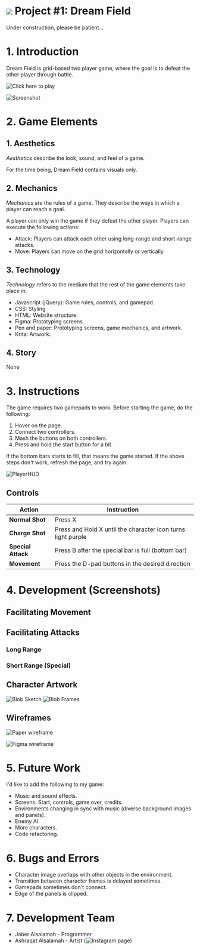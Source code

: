 # ![](https://ga-dash.s3.amazonaws.com/production/assets/logo-9f88ae6c9c3871690e33280fcf557f33.png) Project #1: Dream Field

Under construction, please be patient...

# 1. Introduction
Dream Field is grid-based two player game, where the goal is to defeat the other player through battle.

![Click here to play](https://pages.git.generalassemb.ly/JaAlSaDev/Dream-Field/)

![Screenshot](https://raw.git.generalassemb.ly/JaAlSaDev/Dream-Field/master/Images/Screenshots/Wide%20Attack.png)

# 2. Game Elements
## 1. Aesthetics
*Aesthetics* describe the look, sound, and feel of a game.

For the time being, Dream Field contains visuals only.

## 2. Mechanics
*Mechanics* are the rules of a game. They describe the ways in which a player can reach a goal.

A player can only win the game if they defeat the other player. Players can execute the following actions:
* Attack: Players can attack each other using long-range and short-range attacks.
* Move: Players can move on the grid horizontally or vertically.




## 3. Technology
*Technology* refers to the medium that the rest of the game elements take place in.
* Javascript (jQuery): Game rules, controls, and gamepad.
* CSS: Styling
* HTML: Website structure.
* Figma: Prototyping screens.
* Pen and paper: Prototyping screens, game mechanics, and artwork.
* Krita: Artwork.

## 4. Story
None
# 3. Instructions
The game requires two gamepads to work. Before starting the game, do the following:
1. Hover on the page.
2. Connect two controllers.
3. Mash the buttons on both controllers.
4. Press and hold the start button for a bit.

If the bottom bars starts to fill, that means the game started.
If the above steps don't work, refresh the page, and try again.

![PlayerHUD](https://raw.git.generalassemb.ly/JaAlSaDev/Dream-Field/master/Images/Screenshots/PlayerHUD.PNG)

## Controls
| **Action**  | **Instruction**  |
|---|---|
|   **Normal Shot** | Press X  |
|   **Charge Shot**| Press and Hold X until the character icon turns light purple|
|   **Special Attack** | Press B after the special bar is full (bottom bar)  |
|   **Movement** | Press the D-pad buttons in the desired direction |

# 4. Development (Screenshots)
## Facilitating Movement
## Facilitating Attacks
### Long Range
### Short Range (Special)
## Character Artwork
![Blob Sketch](https://raw.git.generalassemb.ly/JaAlSaDev/Dream-Field/master/Images/Screenshots/Camera/Blob%20Sketches.jpg)
![Blob Frames](https://raw.git.generalassemb.ly/JaAlSaDev/Dream-Field/master/Images/blob_frames.png)

## Wireframes
![Paper wireframe](https://raw.git.generalassemb.ly/JaAlSaDev/Dream-Field/master/Images/Screenshots/Wireframes/Gameplay%20Wireframe.jpg)

![Figma wireframe](https://raw.git.generalassemb.ly/JaAlSaDev/Dream-Field/master/Images/Screenshots/Wireframes/Fleshed%20out%20wireframe.PNG)

# 5. Future Work
I'd like to add the following to my game:
* Music and sound effects.
* Screens: Start, controls, game over, credits.
* Environments changing in sync with music (diverse background images and panels).
* Enemy AI.
* More characters.
* Code refactoring.

# 6. Bugs and Errors
* Character image overlaps with other objects in the environment.
* Transition between character frames is delayed sometimes.
* Gamepads sometimes don't connect.
* Edge of the panels is clipped.

# 7. Development Team
* Jaber Alsalamah - Programmer
* Ashraqat Alsalamah - Artist (![Instagram page](https://www.instagram.com/ninja_jumipy2011/))
